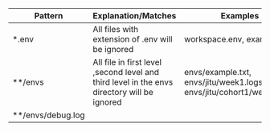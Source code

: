 |Pattern    |Explanation/Matches                              |Examples|
|-----------|-------------------------------------------------|--------|
|*.env      |All files with extension of .env will be ignored |workspace.env, example.env|
|**/envs    |All file in first level ,second level and third level in the envs directory will be ignored|envs/example.txt, envs/jitu/week1.logs, envs/jitu/cohort1/week1.logs|
|**/envs/debug.log|
